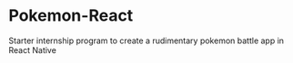 # Pokemon-React

Starter internship program to create a rudimentary pokemon battle app in React Native

